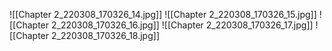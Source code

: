 ![[Chapter 2_220308_170326_14.jpg]]
![[Chapter 2_220308_170326_15.jpg]]
![[Chapter 2_220308_170326_16.jpg]]
![[Chapter 2_220308_170326_17.jpg]]
![[Chapter 2_220308_170326_18.jpg]]
